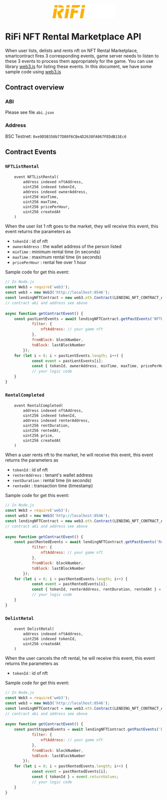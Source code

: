 <p align="center">
  <img src="assets/logo/rifi.png" width="200" alt="web3.js" />
</p>

# RiFi NFT Rental Marketplace API

When user lists, delists and rents nft on NFT Rental Marketplace, smartcontract fires 3 corresponding events, game server needs to listen to these 3 events to process them appropriately for the game. You can use library [web3.js](https://github.com/ChainSafe/web3.js) for listing these events. In this document, we have some sample code using [web3.js](https://github.com/ChainSafe/web3.js)

## Contract overview

### ABI

Please see file `abi.json`

### Address

BSC Testnet: `0xe9D5B350b77D80f6CBe4D2638FA067FEDdB15Ec6`

## Contract Events

### `NFTListRental`

```solidity
    event NFTListRental(
        address indexed nftAddress,
        uint256 indexed tokenId,
        address indexed ownerAddress,
        uint256 minTime,
        uint256 maxTime,
        uint256 pricePerHour,
        uint256 createdAt
    )   
```
When the user list 1 nft goes to the market, they will receive this event, this event returns the parameters as
   - `tokenId` : id of nft
   - `ownerAddress` : the wallet address of the person listed
   - `minTime` : minimum rental time (in seconds)
   - `maxTime` : maximum rental time (in seconds)
   - `pricePerHour` : rental fee over 1 hour

Sample code for get this event:

```js
// In Node.js
const Web3 = require('web3');
const web3 = new Web3('http://localhost:8546');
const lendingNFTContract = new web3.eth.Contract(LENDING_NFT_CONTRACT_ABI, LENDING_NFT_CONTRACT_ADDRESS);
// contract abi and address see above

async function getContractEvent() {
    const pastLentEvents = await lendingNFTContract.getPastEvents('NFTListRental', {
            filter: {
                nftAddress: // your game nft 
            },
			fromBlock: blockNumber,
			toBlock: lastBlockNumber
		});
    for (let i = 0; i < pastLentEvents.length; i++) {
			const event = pastLentEvents[i];
			const { tokenId, ownerAddress, minTime, maxTime, pricePerHour } = event.returnValues;
            // your logic code
	}
}

```
### `RentalCompleted`

```solidity
    event RentalCompleted(
        address indexed nftAddress,
        uint256 indexed tokenId,
        address indexed renterAddress,
        uint256 rentDuration,
        uint256 rentedAt,
        uint256 price,
        uint256 createdAt
    )   
```
When a user rents nft to the market, he will receive this event, this event returns the parameters as
   - `tokenId` : id of nft
   - `renterAddress` : tenant's wallet address
   - `rentDuration` : rental time (in seconds)
   - `rentedAt` : transaction time (timestamp)

Sample code for get this event:

```js
// In Node.js
const Web3 = require('web3');
const web3 = new Web3('http://localhost:8546');
const lendingNFTContract = new web3.eth.Contract(LENDING_NFT_CONTRACT_ABI, LENDING_NFT_CONTRACT_ADDRESS);
// contract abi and address see above

async function getContractEvent() {
    const pastRentedEvents = await lendingNFTContract.getPastEvents('RentalCompleted', {
            filter: {
                nftAddress: // your game nft 
            },
			fromBlock: blockNumber,
			toBlock: lastBlockNumber
		});
    for (let i = 0; i < pastRentedEvents.length; i++) {
			const event = pastRentedEvents[i];
			const { tokenId, renterAddress, rentDuration, rentedAt } = event.returnValues;
            // your logic code
	}
}

```

### `DelistRetal`

```solidity
    event DelistRetal(
        address indexed nftAddress,
        uint256 indexed tokenId,
        uint256 createdAt
    )   
```
When the user cancels the nft rental, he will receive this event, this event returns the parameters as
   - `tokenId` : id of nft

Sample code for get this event:

```js
// In Node.js
const Web3 = require('web3');
const web3 = new Web3('http://localhost:8546');
const lendingNFTContract = new web3.eth.Contract(LENDING_NFT_CONTRACT_ABI, LENDING_NFT_CONTRACT_ADDRESS);
// contract abi and address see above

async function getContractEvent() {
    const pastStoppedEvents = await lendingNFTContract.getPastEvents('DelistRetal', {
            filter: {
                nftAddress: // your game nft 
            },
			fromBlock: blockNumber,
			toBlock: lastBlockNumber
		});
    for (let i = 0; i < pastRentedEvents.length; i++) {
			const event = pastRentedEvents[i];
			const { tokenId } = event.returnValues;
            // your logic code
	}
}

```

